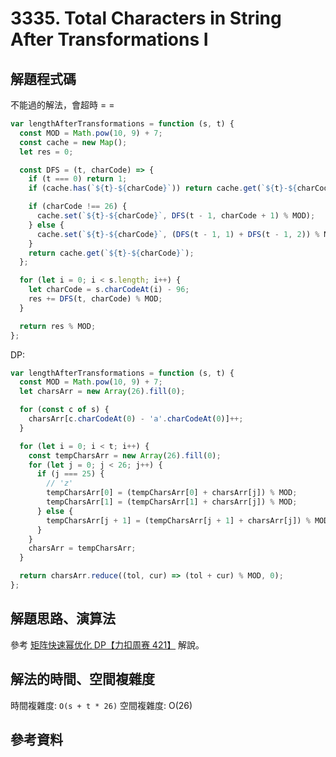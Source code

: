 # 3335. Total Characters in String After Transformations I

## 解題程式碼

不能過的解法，會超時 = =

```javascript
var lengthAfterTransformations = function (s, t) {
  const MOD = Math.pow(10, 9) + 7;
  const cache = new Map();
  let res = 0;

  const DFS = (t, charCode) => {
    if (t === 0) return 1;
    if (cache.has(`${t}-${charCode}`)) return cache.get(`${t}-${charCode}`);

    if (charCode !== 26) {
      cache.set(`${t}-${charCode}`, DFS(t - 1, charCode + 1) % MOD);
    } else {
      cache.set(`${t}-${charCode}`, (DFS(t - 1, 1) + DFS(t - 1, 2)) % MOD);
    }
    return cache.get(`${t}-${charCode}`);
  };

  for (let i = 0; i < s.length; i++) {
    let charCode = s.charCodeAt(i) - 96;
    res += DFS(t, charCode) % MOD;
  }

  return res % MOD;
};
```

DP:

```javascript
var lengthAfterTransformations = function (s, t) {
  const MOD = Math.pow(10, 9) + 7;
  let charsArr = new Array(26).fill(0);

  for (const c of s) {
    charsArr[c.charCodeAt(0) - 'a'.charCodeAt(0)]++;
  }

  for (let i = 0; i < t; i++) {
    const tempCharsArr = new Array(26).fill(0);
    for (let j = 0; j < 26; j++) {
      if (j === 25) {
        // 'z'
        tempCharsArr[0] = (tempCharsArr[0] + charsArr[j]) % MOD;
        tempCharsArr[1] = (tempCharsArr[1] + charsArr[j]) % MOD;
      } else {
        tempCharsArr[j + 1] = (tempCharsArr[j + 1] + charsArr[j]) % MOD;
      }
    }
    charsArr = tempCharsArr;
  }

  return charsArr.reduce((tol, cur) => (tol + cur) % MOD, 0);
};
```

## 解題思路、演算法

參考 [矩阵快速幂优化 DP【力扣周赛 421】](https://www.bilibili.com/video/BV1hn1MYhEtC/?t=21m27s&vd_source=7544253c025ae3290ff83d8610874d60) 解說。

## 解法的時間、空間複雜度

時間複雜度: `O(s + t * 26)`
空間複雜度: O(26)

## 參考資料
